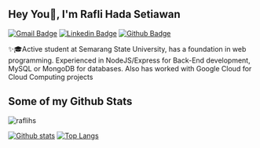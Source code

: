 ## Hey You👋, I'm Rafli Hada Setiawan
[![Gmail Badge](https://img.shields.io/badge/-raflijr47@gmail.com-c14438?style=flat&logo=Gmail&logoColor=white&link=mailto:raflijr47@gmail.com)](mailto:raflijr47@gmail.com) 
[![Linkedin Badge](https://img.shields.io/badge/-raflihs-0072b1?style=flat&logo=Linkedin&logoColor=white&link=https://www.linkedin.com/in/rafli-hada-setiawan/)](https://www.linkedin.com/in/rafli-hada-setiawan/) [![Github Badge](https://img.shields.io/badge/-raflihs-grey?style=flat&logo=github&logoColor=white&link=https://github.com/raflihs/)](https://www.github.com/raflihs/) <p align='left'>✨🎓Active student at Semarang State University, has a foundation in web programming. Experienced in NodeJS/Express for Back-End development, MySQL or MongoDB for databases. Also has worked with Google Cloud for Cloud Computing projects</p>
## Some of my Github Stats
<p align=left> <img src=https://komarev.com/ghpvc/?username=raflihs alt=raflihs /> </p>

[![Github stats](https://github-readme-stats.vercel.app/api?username=raflihs&show_icons=true&include_all_commits=true)](https://github.com/raflihs/github-readme-stats)
[![Top Langs](https://github-readme-stats.vercel.app/api/top-langs/?username=raflihs&layout=compact)](https://github.com/raflihs/github-readme-stats)
